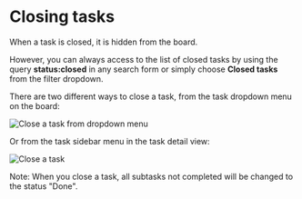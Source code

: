 Closing tasks
=============

When a task is closed, it is hidden from the board.

However, you can always access to the list of closed tasks by using the query **status:closed** in any search form or simply choose **Closed tasks** from the filter dropdown.

There are two different ways to close a task, from the task dropdown menu on the board:

![Close a task from dropdown menu](http://kanboard.net/screenshots/documentation/menu-close-task.png)

Or from the task sidebar menu in the task detail view:

![Close a task](http://kanboard.net/screenshots/documentation/closing-tasks.png)

Note: When you close a task, all subtasks not completed will be changed to the status "Done".
